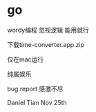 # go

wordy编程 忽视逻辑 能用就行

下载time-converter.app.zip

仅在mac运行 

纯属娱乐

bug report 感激不尽

Daniel Tian
Nov 25th
